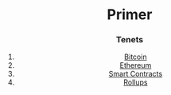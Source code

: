 <h1 align="center">Primer</h1>

<div align="center">
    <h3>Tenets</h3>
    <ol>
        <li><a href="./bitcoin/README.md">Bitcoin</a></li>
        <li><a href="./ethereum/README.md">Ethereum</a></li>
        <li><a href="./smart_contracts/README.md">Smart Contracts</a></li>
        <li><a href="./rollups/README.md">Rollups</a></li>
    </ol> 
</div>
